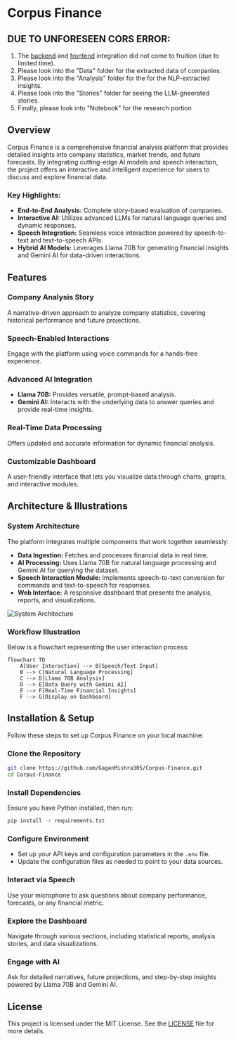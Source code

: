 # Corpus Finance

## DUE TO UNFORESEEN CORS ERROR: 
1. The [backend](https://corpus-finance.onrender.com/) and [frontend](https://corpus-finance.vercel.app/) integration did not come to fruition (due to limited time).
2. Please look into the "Data" folder for the extracted data of companies.
3. Please look into the "Analysis" folder for the for the NLP-extracted insights.
4. Please look into the "Stories" folder for seeing the LLM-gneerated stories.
5. Finally, please look into "Notebook" for the research portion

## Overview
Corpus Finance is a comprehensive financial analysis platform that provides detailed insights into company statistics, market trends, and future forecasts. By integrating cutting-edge AI models and speech interaction, the project offers an interactive and intelligent experience for users to discuss and explore financial data.

### Key Highlights:
- **End-to-End Analysis:** Complete story-based evaluation of companies.
- **Interactive AI:** Utilizes advanced LLMs for natural language queries and dynamic responses.
- **Speech Integration:** Seamless voice interaction powered by speech-to-text and text-to-speech APIs.
- **Hybrid AI Models:** Leverages Llama 70B for generating financial insights and Gemini AI for data-driven interactions.

## Features
### Company Analysis Story
A narrative-driven approach to analyze company statistics, covering historical performance and future projections.

### Speech-Enabled Interactions
Engage with the platform using voice commands for a hands-free experience.

### Advanced AI Integration
- **Llama 70B:** Provides versatile, prompt-based analysis.
- **Gemini AI:** Interacts with the underlying data to answer queries and provide real-time insights.

### Real-Time Data Processing
Offers updated and accurate information for dynamic financial analysis.

### Customizable Dashboard
A user-friendly interface that lets you visualize data through charts, graphs, and interactive modules.

## Architecture & Illustrations
### System Architecture
The platform integrates multiple components that work together seamlessly:

- **Data Ingestion:** Fetches and processes financial data in real time.
- **AI Processing:** Uses Llama 70B for natural language processing and Gemini AI for querying the dataset.
- **Speech Interaction Module:** Implements speech-to-text conversion for commands and text-to-speech for responses.
- **Web Interface:** A responsive dashboard that presents the analysis, reports, and visualizations.

![System Architecture](Replace-with-your-architecture-diagram-path)

### Workflow Illustration
Below is a flowchart representing the user interaction process:

```mermaid
flowchart TD
    A[User Interaction] --> B[Speech/Text Input]
    B --> C[Natural Language Processing]
    C --> D[Llama 70B Analysis]
    D --> E[Data Query with Gemini AI]
    E --> F[Real-Time Financial Insights]
    F --> G[Display on Dashboard]
```

## Installation & Setup
Follow these steps to set up Corpus Finance on your local machine:

### Clone the Repository
```sh
git clone https://github.com/GaganMishra305/Corpus-Finance.git
cd Corpus-Finance
```

### Install Dependencies
Ensure you have Python installed, then run:
```sh
pip install -r requirements.txt
```

### Configure Environment
- Set up your API keys and configuration parameters in the `.env` file.
- Update the configuration files as needed to point to your data sources.

### Interact via Speech
Use your microphone to ask questions about company performance, forecasts, or any financial metric.

### Explore the Dashboard
Navigate through various sections, including statistical reports, analysis stories, and data visualizations.

### Engage with AI
Ask for detailed narratives, future projections, and step-by-step insights powered by Llama 70B and Gemini AI.

## License
This project is licensed under the MIT License. See the [LICENSE](LICENSE) file for more details.
 